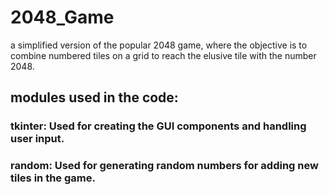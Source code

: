 # 2048_Game
a simplified version of the popular 2048 game, where the objective is to combine numbered tiles on a grid to reach the elusive tile with the number 2048.

## modules used in the code:

### tkinter: Used for creating the GUI components and handling user input.
### random: Used for generating random numbers for adding new tiles in the game.
